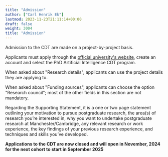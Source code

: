 ```yaml
---
title: "Admission"
author: ["Carl Henrik Ek"]
lastmod: 2023-11-23T21:11:14+00:00
draft: false
weight: 3004
title: "Admission"
---
```


Admission to the CDT are made on a project-by-project basis. 

Applicants must apply through the [official university's website](https://www.se.manchester.ac.uk/phds-science-engineering/?utm_source=courseprofile&utm_medium=referral&utm_campaign=fse_pgr_2324&utm_content=how_to_apply_apply_compsci#d.en.878434), create an account and select the PhD Artificial Intelligence CDT program.

When asked about "Research details", applicants can use the project details they are applying to.

When asked about "Funding sources", applicants can choose the option "Research council"; most of the other fields in this section are not mandatory.

Regarding the Supporting Statement, it is a one or two page statement outlining your motivation to pursue postgraduate research, the area(s) of research you’re interested in, why you want to undertake postgraduate research at Manchester/Cambridge, any relevant research or work experience, the key findings of your previous research experience, and techniques and skills you’ve developed.  

**Applications to the CDT are now closed and will open in November, 2024 for the next cohort to start in September 2025**

<!---

### First round of admissions (key dates):

- Application deadline: March 31, 2024.
- Interviews: late April, early May, 2024.
- Decisions: late May, early June, 2024.

### Second round of admissions (key dates):

**This second round will only accept home applicants** 

- Application deadline: June 17, 2024.
- Interviews: late June, early July, 2024.
- Decisions: mid July, 2024.

-->

